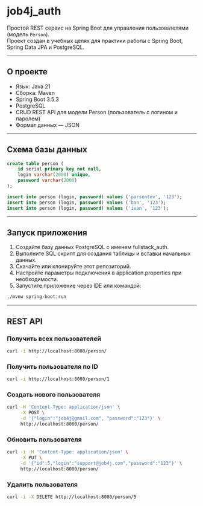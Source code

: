 # job4j_auth

Простой REST сервис на Spring Boot для управления пользователями (модель `Person`).  
Проект создан в учебных целях для практики работы с Spring Boot, Spring Data JPA и PostgreSQL.

---

## О проекте

- Язык: Java 21
- Сборка: Maven
- Spring Boot 3.5.3
- PostgreSQL
- CRUD REST API для модели Person (пользователь с логином и паролем)
- Формат данных — JSON

---

## Схема базы данных

```sql
create table person (
    id serial primary key not null,
    login varchar(2000) unique,
    password varchar(2000)
);

insert into person (login, password) values ('parsentev', '123');
insert into person (login, password) values ('ban', '123');
insert into person (login, password) values ('ivan', '123');
```
---

## Запуск приложения
1. Создайте базу данных PostgreSQL с именем fullstack_auth.
2. Выполните SQL скрипт для создания таблицы и вставки начальных данных. 
3. Скачайте или клонируйте этот репозиторий. 
4. Настройте параметры подключения в application.properties при необходимости. 
5. Запустите приложение через IDE или командой:

```bash
./mvnw spring-boot:run
```
---

## REST API

### Получить всех пользователей
```bash
curl -i http://localhost:8080/person/
```
### Получить пользователя по ID
```bash
curl -i http://localhost:8080/person/1
```
### Создать нового пользователя
```bash
curl -H 'Content-Type: application/json' \
     -X POST \
     -d '{"login":"job4j@gmail.com", "password":"123"}' \
     http://localhost:8080/person/
```
### Обновить пользователя
```bash
curl -i -H 'Content-Type: application/json' \
     -X PUT \
     -d '{"id":5,"login":"support@job4j.com","password":"123"}' \
     http://localhost:8080/person/
```
### Удалить пользователя
```bash
curl -i -X DELETE http://localhost:8080/person/5
```